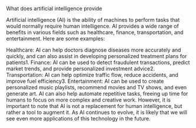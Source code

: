 What does artificial intelligence provide

Artificial intelligence (AI) is the ability of machines to perform tasks that would normally require human intelligence. AI provides a wide range of benefits in various fields such as healthcare, finance, transportation, and entertainment. Here are some examples:

Healthcare: AI can help doctors diagnose diseases more accurately and quickly, and can also assist in developing personalized treatment plans for patients1.
Finance: AI can be used to detect fraudulent transactions, predict market trends, and provide personalized investment advice2.
Transportation: AI can help optimize traffic flow, reduce accidents, and improve fuel efficiency3.
Entertainment: AI can be used to create personalized music playlists, recommend movies and TV shows, and even generate art.
AI can also help automate repetitive tasks, freeing up time for humans to focus on more complex and creative work. However, it is important to note that AI is not a replacement for human intelligence, but rather a tool to augment it. As AI continues to evolve, it is likely that we will see even more applications of this technology in the future.
